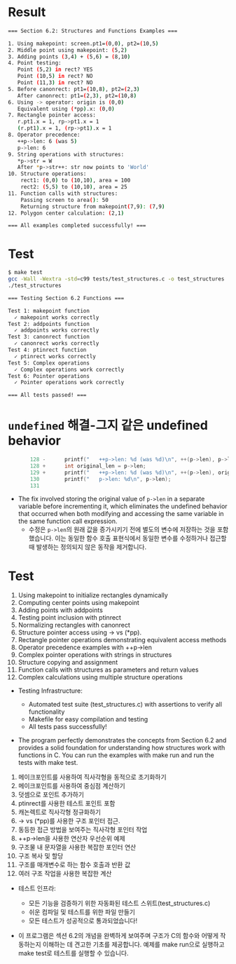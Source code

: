 # Result

```bash
=== Section 6.2: Structures and Functions Examples ===

1. Using makepoint: screen.pt1=(0,0), pt2=(10,5)
2. Middle point using makepoint: (5,2)
3. Adding points (3,4) + (5,6) = (8,10)
4. Point testing:
   Point (5,2) in rect? YES
   Point (10,5) in rect? NO
   Point (11,3) in rect? NO
5. Before canonrect: pt1=(10,8), pt2=(2,3)
   After canonrect: pt1=(2,3), pt2=(10,8)
6. Using -> operator: origin is (0,0)
   Equivalent using (*pp).x: (0,0)
7. Rectangle pointer access:
   r.pt1.x = 1, rp->pt1.x = 1
   (r.pt1).x = 1, (rp->pt1).x = 1
8. Operator precedence:
   ++p->len: 6 (was 5)
   p->len: 6
9. String operations with structures:
   *p->str = W
   After *p->str++: str now points to 'World'
10. Structure operations:
    rect1: (0,0) to (10,10), area = 100
    rect2: (5,5) to (10,10), area = 25
11. Function calls with structures:
    Passing screen to area(): 50
    Returning structure from makepoint(7,9): (7,9)
12. Polygon center calculation: (2,1)

=== All examples completed successfully! ===
```


# Test

```bash
$ make test
gcc -Wall -Wextra -std=c99 tests/test_structures.c -o test_structures
./test_structures

=== Testing Section 6.2 Functions ===

Test 1: makepoint function
  ✓ makepoint works correctly
Test 2: addpoints function
  ✓ addpoints works correctly
Test 3: canonrect function
  ✓ canonrect works correctly
Test 4: ptinrect function
  ✓ ptinrect works correctly
Test 5: Complex operations
  ✓ Complex operations work correctly
Test 6: Pointer operations
  ✓ Pointer operations work correctly

=== All tests passed! ===

```

# `undefined` 해결-그지 같은 undefined behavior

```c
       128 -      printf("   ++p->len: %d (was %d)\n", ++(p->len), p->len - 1);
       128 +      int original_len = p->len;
       129 +      printf("   ++p->len: %d (was %d)\n", ++(p->len), original_len);
       130        printf("   p->len: %d\n", p->len);
       131
```

- The fix involved storing the original value of `p->len` in a separate variable before incrementing it, which eliminates the undefined behavior that occurred when both modifying and accessing the same variable in the same function call expression.
  - 수정은 `p->len`의 원래 값을 증가시키기 전에 별도의 변수에 저장하는 것을 포함했습니다. 이는 동일한 함수 호출 표현식에서 동일한 변수를 수정하거나 접근할 때 발생하는 정의되지 않은 동작을 제거합니다.
  

# Test

1. Using makepoint to initialize rectangles dynamically
2. Computing center points using makepoint
3. Adding points with addpoints
4. Testing point inclusion with ptinrect
5. Normalizing rectangles with canonrect
6. Structure pointer access using -> vs (*pp).
7. Rectangle pointer operations demonstrating equivalent access methods
8. Operator precedence examples with ++p->len
9. Complex pointer operations with strings in structures
10. Structure copying and assignment
11. Function calls with structures as parameters and return values
12. Complex calculations using multiple structure operations

- Testing Infrastructure:
  - Automated test suite (test_structures.c) with assertions to verify all functionality
  - Makefile for easy compilation and testing
  - All tests pass successfully!

- The program perfectly demonstrates the concepts from Section 6.2 and provides a solid foundation for understanding how structures work with functions in C. You can run the examples with make run and run the tests with make test.

1. 메이크포인트를 사용하여 직사각형을 동적으로 초기화하기
2. 메이크포인트를 사용하여 중심점 계산하기
3. 덧셈으로 포인트 추가하기
4. ptinrect를 사용한 테스트 포인트 포함
5. 캐논렉트로 직사각형 정규화하기
6. -> vs (*pp)를 사용한 구조 포인터 접근.
7. 동등한 접근 방법을 보여주는 직사각형 포인터 작업
8. ++p->len을 사용한 연산자 우선순위 예제
9. 구조물 내 문자열을 사용한 복잡한 포인터 연산
10. 구조 복사 및 할당
11. 구조를 매개변수로 하는 함수 호출과 반환 값
12. 여러 구조 작업을 사용한 복잡한 계산

- 테스트 인프라:
  - 모든 기능을 검증하기 위한 자동화된 테스트 스위트(test_structures.c)
  - 쉬운 컴파일 및 테스트를 위한 파일 만들기
  - 모든 테스트가 성공적으로 통과되었습니다!

- 이 프로그램은 섹션 6.2의 개념을 완벽하게 보여주며 구조가 C의 함수와 어떻게 작동하는지 이해하는 데 견고한 기초를 제공합니다. 예제를 make run으로 실행하고 make test로 테스트를 실행할 수 있습니다.
